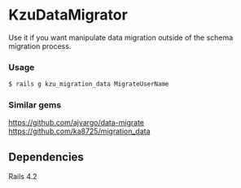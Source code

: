 # KzuDataMigrator

Use it if you want manipulate data migration outside of the schema migration process.


### Usage
````bash
$ rails g kzu_migration_data MigrateUserName
````
### Similar gems

https://github.com/ajvargo/data-migrate
https://github.com/ka8725/migration_data

## Dependencies

Rails 4.2

